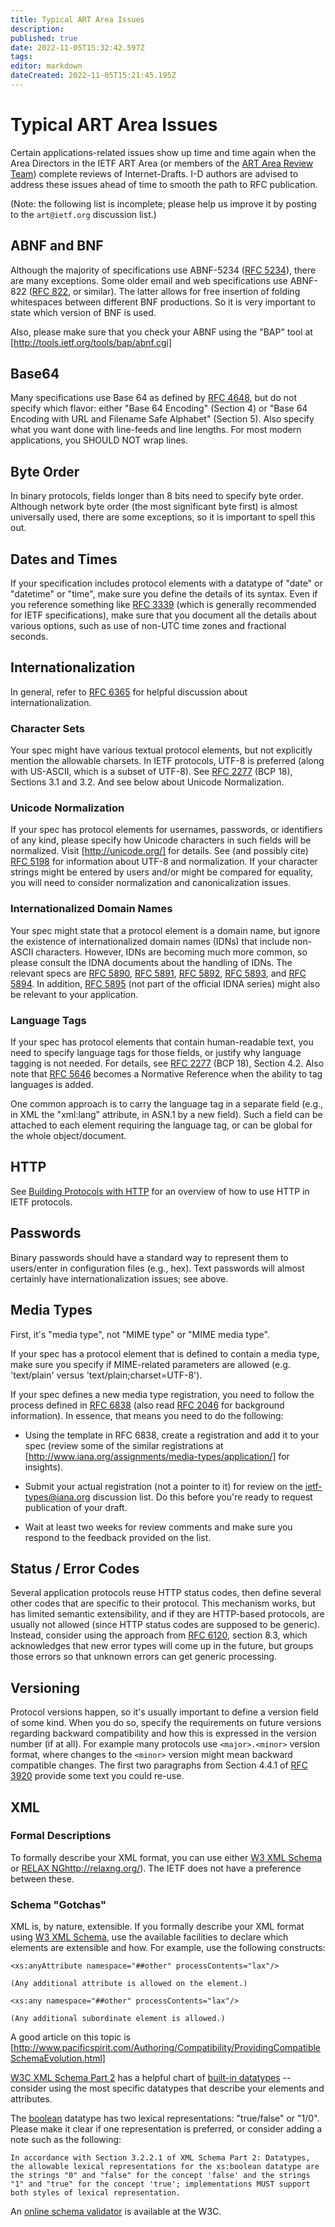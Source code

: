 ```yaml
---
title: Typical ART Area Issues
description: 
published: true
date: 2022-11-05T15:32:42.597Z
tags: 
editor: markdown
dateCreated: 2022-11-05T15:21:45.195Z
---
```


# Typical ART Area Issues

Certain applications-related issues show up time and time again when the Area Directors in the IETF ART Area (or members of the [ART Area Review Team](https://datatracker.ietf.org/group/artart/about/)) complete reviews of Internet-Drafts. I-D authors are advised to address these issues ahead of time to smooth the path to RFC publication.

(Note: the following list is incomplete; please help us improve it by posting to the `art@ietf.org` discussion list.)

## ABNF and BNF

Although the majority of specifications use ABNF-5234 ([RFC 5234](http://tools.ietf.org/html/rfc5234)), there are many exceptions. Some older email and web specifications use ABNF-822 ([RFC 822](http://tools.ietf.org/html/rfc822), or similar). The latter allows for free insertion of folding whitespaces between different BNF productions. So it is very important to state which version of BNF is used.

Also, please make sure that you check your ABNF using the "BAP" tool at [http://tools.ietf.org/tools/bap/abnf.cgi]

## Base64

Many specifications use Base 64 as defined by [RFC 4648](http://tools.ietf.org/html/rfc4648), but do not specify which flavor: either "Base 64 Encoding" (Section 4) or "Base 64 Encoding with URL and Filename Safe Alphabet" (Section 5). Also specify what you want done with line-feeds and line lengths. For most modern applications, you SHOULD NOT wrap lines.

## Byte Order

In binary protocols, fields longer than 8 bits need to specify byte order. Although network byte order (the most significant byte first) is almost universally used, there are some exceptions, so it is important to spell this out.

## Dates and Times

If your specification includes protocol elements with a datatype of "date" or "datetime" or "time", make sure you define the details of its syntax. Even if you reference something like [RFC 3339](http://tools.ietf.org/html/rfc3339) (which is generally recommended for IETF specifications), make sure that you document all the details about various options, such as use of non-UTC time zones and fractional seconds.

## Internationalization

In general, refer to [RFC 6365](http://tools.ietf.org/html/rfc6365) for helpful discussion about internationalization.

### Character Sets

Your spec might have various textual protocol elements, but not explicitly mention the allowable charsets. In IETF protocols, UTF-8 is preferred (along with US-ASCII, which is a subset of UTF-8). See [RFC 2277](http://tools.ietf.org/html/rfc2277) (BCP 18), Sections 3.1 and 3.2. And see below about Unicode Normalization.

### Unicode Normalization

If your spec has protocol elements for usernames, passwords, or identifiers of any kind, please specify how Unicode characters in such fields will be normalized. Visit [http://unicode.org/] for details. See (and possibly cite) [RFC 5198](http://tools.ietf.org/html/rfc5198) for information about UTF-8 and normalization. If your character strings might be entered by users and/or might be compared for equality, you will need to consider normalization and canonicalization issues.

### Internationalized Domain Names

Your spec might state that a protocol element is a domain name, but ignore the existence of internationalized domain names (IDNs) that include non-ASCII characters. However, IDNs are becoming much more common, so please consult the IDNA documents about the handling of IDNs. The relevant specs are [RFC 5890](http://tools.ietf.org/html/rfc5890), [RFC 5891](http://tools.ietf.org/html/rfc5891), [RFC 5892](http://tools.ietf.org/html/rfc5892), [RFC 5893](http://tools.ietf.org/html/rfc5893), and [RFC 5894](http://tools.ietf.org/html/rfc5894). In addition, [RFC 5895](http://tools.ietf.org/html/rfc5895) (not part of the official IDNA series) might also be relevant to your application.

### Language Tags

If your spec has protocol elements that contain human-readable text, you need to specify language tags for those fields, or justify why language tagging is not needed. For details, see [RFC 2277](http://tools.ietf.org/html/rfc2277) (BCP 18), Section 4.2. Also note that [RFC 5646](http://tools.ietf.org/html/rfc5646) becomes a Normative Reference when the ability to tag languages is added.

One common approach is to carry the language tag in a separate field (e.g., in XML the "xml:lang" attribute, in ASN.1 by a new field). Such a field can be attached to each element requiring the language tag, or can be global for the whole object/document.

## HTTP

See [Building Protocols with HTTP](https://www.ietf.org/archive/id/draft-ietf-httpbis-bcp56bis-11.html) for an overview of how to use HTTP in IETF protocols.

## Passwords

Binary passwords should have a standard way to represent them to users/enter in configuration files (e.g., hex). Text passwords will almost certainly have internationalization issues; see above.

## Media Types

First, it's "media type", not "MIME type" or "MIME media type".

If your spec has a protocol element that is defined to contain a media type, make sure you specify if MIME-related parameters are allowed (e.g. 'text/plain' versus 'text/plain;charset=UTF-8').

If your spec defines a new media type registration, you need to follow the process defined in [RFC 6838](http://tools.ietf.org/html/rfc6838) (also read [RFC 2046](http://tools.ietf.org/html/rfc2046) for background information). In essence, that means you need to do the following:

- Using the template in RFC 6838, create a registration and add it to your spec (review some of the similar registrations at [http://www.iana.org/assignments/media-types/application/] for insights). 

- Submit your actual registration (not a pointer to it) for review on the ietf-types@iana.org discussion list. Do this before you're ready to request publication of your draft. 

- Wait at least two weeks for review comments and make sure you respond to the feedback provided on the list. 

## Status / Error Codes

Several application protocols reuse HTTP status codes, then define several other codes that are specific to their protocol. This mechanism works, but has limited semantic extensibility, and if they are HTTP-based protocols, are usually not allowed (since HTTP status codes are supposed to be generic). Instead, consider using the approach from [RFC 6120](http://tools.ietf.org/html/rfc6120), section 8.3, which acknowledges that new error types will come up in the future, but groups those errors so that unknown errors can get generic processing.

## Versioning

Protocol versions happen, so it's usually important to define a version field of some kind. When you do so, specify the requirements on future versions regarding backward compatibility and how this is expressed in the version number (if at all). For example many protocols use `<major>.<minor>` version format, where changes to the `<minor>` version might mean backward compatible changes. The first two paragraphs from Section 4.4.1 of [RFC 3920](http://tools.ietf.org/html/rfc3920) provide some text you could re-use.

## XML 
  
### Formal Descriptions

To formally describe your XML format, you can use either [W3 XML Schema](http://www.w3.org/TR/xmlschema-1/) or [RELAX NG](/group/art/TypicalARTAreaIssues)http://relaxng.org/). The IETF does not have a preference between these.

  ### Schema "Gotchas"

XML is, by nature, extensible. If you formally describe your XML format using [W3 XML Schema](http://www.w3.org/TR/xmlschema-1/), use the available facilities to declare which elements are extensible and how. For example, use the following constructs:

```
<xs:anyAttribute namespace="##other" processContents="lax"/>

(Any additional attribute is allowed on the element.)

<xs:any namespace="##other" processContents="lax"/>

(Any additional subordinate element is allowed.)
```


A good article on this topic is [http://www.pacificspirit.com/Authoring/Compatibility/ProvidingCompatibleSchemaEvolution.html]

[W3C XML Schema Part 2](http://www.w3.org/TR/xmlschema-2/) has a helpful chart of [built-in datatypes](http://www.w3.org/TR/xmlschema-2/#built-in-datatypes) -- consider using the most specific datatypes that describe your elements and attributes.

The [boolean](http://www.w3.org/TR/xmlschema-2/#boolean) datatype has two lexical representations: "true/false" or "1/0". Please make it clear if one representation is preferred, or consider adding a note such as the following:

```In accordance with Section 3.2.2.1 of XML Schema Part 2: Datatypes, the allowable lexical representations for the xs:boolean datatype are the strings "0" and "false" for the concept 'false' and the strings "1" and "true" for the concept 'true'; implementations MUST support both styles of lexical representation.```

An [online schema validator](http://www.w3.org/2001/03/webdata/xsv) is available at the W3C.
